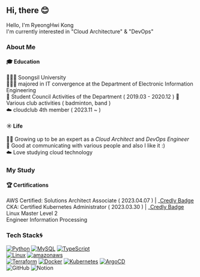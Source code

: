 <!--<img src="https://capsule-render.vercel.app/api?type=waving&color=auto&height=130&section=header" />  -->

## Hi, there 😊
  Hello, I'm RyeongHwi Kong    
I'm currently interested in "Cloud Architecture" & "DevOps"


###  About Me 
#### 🎓  Education 
👩🏻‍🎓 Soongsil University  
👩🏻‍💻 majored in IT convergence at the Department of Electronic Information Engineering   
📢 Student Council Activities of the Department ( 2019.03 - 2020.12 ) 
🎾 Various club activities ( badminton, band )    
☁️ cloudclub 4th member ( 2023.11 ~ )     

#### ☀️  Life   
👶🏻 Growing up to be an expert as a _Cloud Architect_ and _DevOps Engineer_  
👯 Good at communicating with various people and also I like it :)    
☁️ Love studying cloud technology


### My Study
#### 🏆 Certifications   
AWS Certified: Solutions Architect Associate ( 2023.04.07 ) | _[Credly Badge](https://www.credly.com/badges/05c2858d-e312-47ba-b1ae-53d0bc856681/public_url)     
CKA: Certified Kubernetes Administrator  ( 2023.03.30 ) | _[Credly Badge](https://www.credly.com/badges/913646b7-1ede-4361-8b72-7d9ef7101269/public_url)    
Linux Master Level 2   
Engineer Information Processing  

<!--#### ✏️ Project 
Terraform   
<a href="https://github.com/fudgnlek/project.git"><b>Kubernetes (MSA-based hospital appointment system) </b></a>  
Docker   
AWS   

#### ➿ Algorithms
<a href="https://github.com/fudgnlek/algorithms.git"><b>Python</b></a>-->

### Tech Stack🌀
[![Python](https://img.shields.io/badge/Python-3776AB?style=flat-plastic&logo=Python&logoColor=white)](https://www.python.org/)
[![MySQL](https://img.shields.io/badge/MySQL-4479A1?style=flat-plastic&logo=MYSQL&logoColor=white)](https://www.mysql.com/)
[![TypeScript](https://img.shields.io/badge/TypeScript-3178C6?style=flat-plastic&logo=TypeScript&logoColor=white)](https://www.typescriptlang.org/)
<br>
[![Linux](https://img.shields.io/badge/Linux-FCC624?style=flat-plastic&logo=linux&logoColor=black)](https://www.linux.org/)
[![amazonaws](https://img.shields.io/badge/AmazonAWS-232F3E?style=flat-plastic&logo=amazonaws&logoColor=white)](https://aws.amazon.com/ko/)
<br>
[![Terraform](https://img.shields.io/badge/Terraform-7B42BC?style=flat-plastic&logo=terraform&logoColor=white)](https://www.terraform.io/)
[![Docker](https://img.shields.io/badge/Docker-2496ED?style=flat-plastic&logo=docker&logoColor=white)](https://www.docker.com/)
[![Kubernetes](https://img.shields.io/badge/Kubernetes-326CE5?style=flat-plastic&logo=kubernetes&logoColor=white)](https://kubernetes.io/)
[![ArgoCD](https://img.shields.io/badge/ArgoCD-EF7B4D?style=flat-plastic&logo=Argo&logoColor=white)](https://argo-cd.readthedocs.io/en/stable/)
<br>
![GitHub](https://img.shields.io/badge/GitHub-181717?style=flat-plastic&logo=github&logoColor=white)
![Notion](https://img.shields.io/badge/Notion-000000?style=flat-plastic&logo=notion&logoColor=white)

<!--### Contact
📌 Instagram, LinkedIn-->




<!--
**fudgnlek/fudgnlek** is a ✨ _special_ ✨ repository because its `README.md` (this file) appears on your GitHub profile.

Here are some ideas to get you started:

- 🔭 I’m currently working on ...
- 🌱 I’m currently learning ...
- 👯 I’m looking to collaborate on ...
- 🤔 I’m looking for help with ...
- 💬 Ask me about ...
- 📫 How to reach me: ...
- 😄 Pronouns: ...
- ⚡ Fun fact: ...
-->
